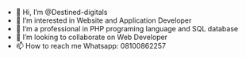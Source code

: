 - 👋 Hi, I’m @Destined-digitals
- 👀 I’m interested in Website and Application Developer
- 🌱 I’m a professional in PHP programing language and SQL database 
- 💞️ I’m looking to collaborate on Web Developer
- 📫 How to reach me  Whatsapp: 08100862257

<!---
Destined-digitals/Destined-digitals is a ✨ special ✨ repository because its `README.md` (this file) appears on your GitHub profile.
You can click the Preview link to take a look at your changes.
--->
